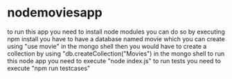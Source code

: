 # nodemoviesapp
to run this app you need to install node modules you can do so by executing npm install
you have to have a database named movie which you can create using "use movie" in the mongo shell
then you would have to create a collection by using "db.createCollection("Movies") in the mongo shell
to run this node app you need to execute "node index.js"
to run tests you need to execute "npm run testcases"
